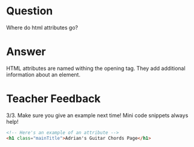 # Question
Where do html attributes go?

# Answer
HTML attributes are named withing the opening tag. They add additional information about an element.

# Teacher Feedback
3/3. Make sure you give an example next time! Mini code snippets always help!
```html
<!-- Here's an example of an attribute -->
<h1 class="mainTitle">Adrian's Guitar Chords Page</h1>
```